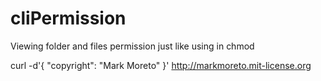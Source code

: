 cliPermission
=============

Viewing folder and files permission just like using in chmod

curl -d'{ "copyright": "Mark Moreto" }' http://markmoreto.mit-license.org
